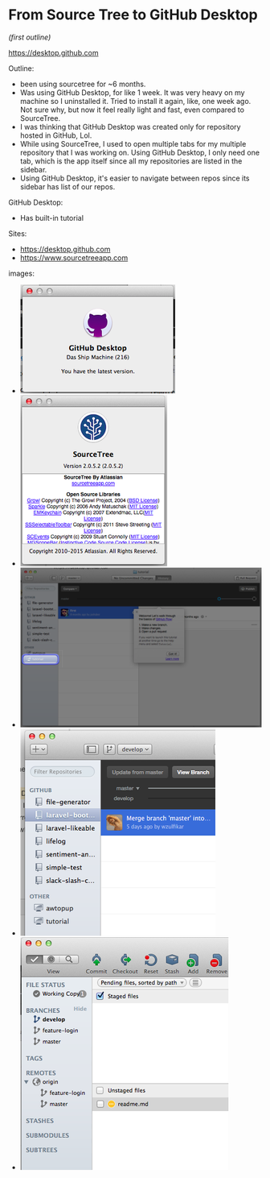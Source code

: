 # From Source Tree to GitHub Desktop
*(first outline)*

https://desktop.github.com

Outline:
- been using sourcetree for ~6 months.
- Was using GitHub Desktop, for like 1 week. It was very heavy on my machine so I uninstalled it. Tried to install it again, like, one week ago. Not sure why, but now it feel really light and fast, even compared to SourceTree.
- I was thinking that GitHub Desktop was created only for repository hosted in GitHub, Lol.
- While using SourceTree, I used to open multiple tabs for my multiple repository that I was working on. Using GitHub Desktop, I only need one tab, which is the app itself since all my repositories are listed in the sidebar.
- Using GitHub Desktop, it's easier to navigate between repos since its sidebar has list of our repos.

GitHub Desktop:
- Has built-in tutorial

Sites:
- https://desktop.github.com
- https://www.sourcetreeapp.com

images:
- ![GitHub Desktop](../images/github-desktop-about.png)
- ![Atlassian SourceTree](../images/sourcetree-about.png)
- ![GitHub Desktop Tutorial](../images/github-desktop-tutorial.png)
- ![GitHub Desktop Sidebar](../images/github-desktop-sidebar.png)
- ![SourceTree Sidebar](../images/sourcetree-sidebar.png)




